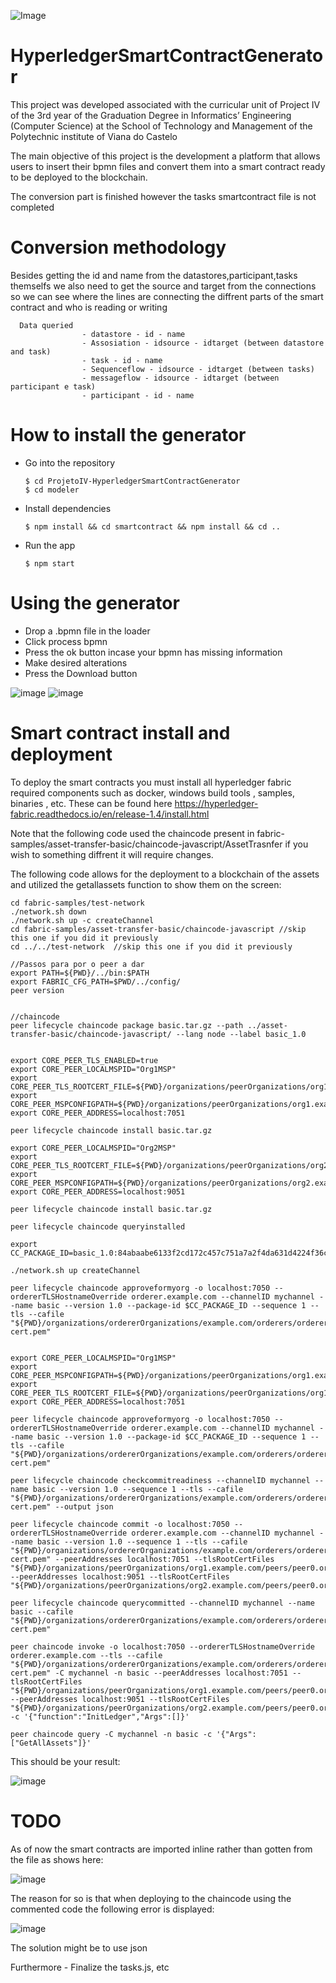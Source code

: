 
![Image](https://github.com/user-attachments/assets/17480ef8-41b4-4300-ae1b-df1ac05b0a80)


# HyperledgerSmartContractGenerator
 
This project was developed associated with the curricular unit of Project IV of the 3rd year of the Graduation Degree in Informatics’ Engineering (Computer Science) at the School of Technology and Management of the Polytechnic institute of Viana do Castelo

The main objective of this project is the development a platform that allows users to insert their bpmn files and convert them into a smart contract ready to be deployed to the blockchain.

The conversion part is finished however the tasks smartcontract file is not completed


# Conversion methodology

Besides getting the id and name from the datastores,participant,tasks themselfs we also need to get the source and target from the connections so we can see where the lines are connecting the diffrent parts of the smart contract and who is reading or writing

      Data queried    
                    - datastore - id - name
                    - Assosiation - idsource - idtarget (between datastore and task)
                    - task - id - name
                    - Sequenceflow - idsource - idtarget (between tasks)
                    - messageflow - idsource - idtarget (between participant e task)
                    - participant - id - name   


# How to install the generator
- Go into the repository
 
      $ cd ProjetoIV-HyperledgerSmartContractGenerator
      $ cd modeler
	
- Install dependencies

      $ npm install && cd smartcontract && npm install && cd ..

- Run the app 

      $ npm start



# Using the generator

- Drop a .bpmn file in the loader
- Click process bpmn
- Press the ok button incase your bpmn has missing information
- Make desired alterations
- Press the Download button

![image](https://user-images.githubusercontent.com/61696448/125817845-144cb25b-ed1b-4d5d-be1c-5e76e1d040d9.png)
![image](https://user-images.githubusercontent.com/61696448/125817907-2e260127-fd1c-43cf-a21f-857a2d92b98f.png)



# Smart contract install and deployment

To deploy the smart contracts you must install all hyperledger fabric required components such as docker, windows build tools , samples, binaries , etc.
These can be found here https://hyperledger-fabric.readthedocs.io/en/release-1.4/install.html

   Note that the following code used the chaincode present in fabric-samples/asset-transfer-basic/chaincode-javascript/AssetTrasnfer if you wish to something diffrent it will require changes.
   
   The following code allows for the deployment to a blockchain of the assets and utilized the getallassets function to show them on the screen: 
   
    cd fabric-samples/test-network
    ./network.sh down
    ./network.sh up -c createChannel
    cd fabric-samples/asset-transfer-basic/chaincode-javascript //skip this one if you did it previously
    cd ../../test-network  //skip this one if you did it previously

    //Passos para por o peer a dar
    export PATH=${PWD}/../bin:$PATH
    export FABRIC_CFG_PATH=$PWD/../config/ 
    peer version


    //chaincode
    peer lifecycle chaincode package basic.tar.gz --path ../asset-transfer-basic/chaincode-javascript/ --lang node --label basic_1.0


    export CORE_PEER_TLS_ENABLED=true
    export CORE_PEER_LOCALMSPID="Org1MSP"
    export CORE_PEER_TLS_ROOTCERT_FILE=${PWD}/organizations/peerOrganizations/org1.example.com/peers/peer0.org1.example.com/tls/ca.crt
    export CORE_PEER_MSPCONFIGPATH=${PWD}/organizations/peerOrganizations/org1.example.com/users/Admin@org1.example.com/msp
    export CORE_PEER_ADDRESS=localhost:7051

    peer lifecycle chaincode install basic.tar.gz

    export CORE_PEER_LOCALMSPID="Org2MSP"
    export CORE_PEER_TLS_ROOTCERT_FILE=${PWD}/organizations/peerOrganizations/org2.example.com/peers/peer0.org2.example.com/tls/ca.crt
    export CORE_PEER_MSPCONFIGPATH=${PWD}/organizations/peerOrganizations/org2.example.com/users/Admin@org2.example.com/msp
    export CORE_PEER_ADDRESS=localhost:9051

    peer lifecycle chaincode install basic.tar.gz

    peer lifecycle chaincode queryinstalled

    export CC_PACKAGE_ID=basic_1.0:84abaabe6133f2cd172c457c751a7a2f4da631d4224f36c605760e677ba938fa

    ./network.sh up createChannel

    peer lifecycle chaincode approveformyorg -o localhost:7050 --ordererTLSHostnameOverride orderer.example.com --channelID mychannel --name basic --version 1.0 --package-id $CC_PACKAGE_ID --sequence 1 --tls --cafile "${PWD}/organizations/ordererOrganizations/example.com/orderers/orderer.example.com/msp/tlscacerts/tlsca.example.com-cert.pem"


    export CORE_PEER_LOCALMSPID="Org1MSP"
    export CORE_PEER_MSPCONFIGPATH=${PWD}/organizations/peerOrganizations/org1.example.com/users/Admin@org1.example.com/msp
    export CORE_PEER_TLS_ROOTCERT_FILE=${PWD}/organizations/peerOrganizations/org1.example.com/peers/peer0.org1.example.com/tls/ca.crt
    export CORE_PEER_ADDRESS=localhost:7051

    peer lifecycle chaincode approveformyorg -o localhost:7050 --ordererTLSHostnameOverride orderer.example.com --channelID mychannel --name basic --version 1.0 --package-id $CC_PACKAGE_ID --sequence 1 --tls --cafile "${PWD}/organizations/ordererOrganizations/example.com/orderers/orderer.example.com/msp/tlscacerts/tlsca.example.com-cert.pem"

    peer lifecycle chaincode checkcommitreadiness --channelID mychannel --name basic --version 1.0 --sequence 1 --tls --cafile "${PWD}/organizations/ordererOrganizations/example.com/orderers/orderer.example.com/msp/tlscacerts/tlsca.example.com-cert.pem" --output json

    peer lifecycle chaincode commit -o localhost:7050 --ordererTLSHostnameOverride orderer.example.com --channelID mychannel --name basic --version 1.0 --sequence 1 --tls --cafile "${PWD}/organizations/ordererOrganizations/example.com/orderers/orderer.example.com/msp/tlscacerts/tlsca.example.com-cert.pem" --peerAddresses localhost:7051 --tlsRootCertFiles "${PWD}/organizations/peerOrganizations/org1.example.com/peers/peer0.org1.example.com/tls/ca.crt" --peerAddresses localhost:9051 --tlsRootCertFiles "${PWD}/organizations/peerOrganizations/org2.example.com/peers/peer0.org2.example.com/tls/ca.crt"

    peer lifecycle chaincode querycommitted --channelID mychannel --name basic --cafile "${PWD}/organizations/ordererOrganizations/example.com/orderers/orderer.example.com/msp/tlscacerts/tlsca.example.com-cert.pem"

    peer chaincode invoke -o localhost:7050 --ordererTLSHostnameOverride orderer.example.com --tls --cafile "${PWD}/organizations/ordererOrganizations/example.com/orderers/orderer.example.com/msp/tlscacerts/tlsca.example.com-cert.pem" -C mychannel -n basic --peerAddresses localhost:7051 --tlsRootCertFiles "${PWD}/organizations/peerOrganizations/org1.example.com/peers/peer0.org1.example.com/tls/ca.crt" --peerAddresses localhost:9051 --tlsRootCertFiles "${PWD}/organizations/peerOrganizations/org2.example.com/peers/peer0.org2.example.com/tls/ca.crt" -c '{"function":"InitLedger","Args":[]}'

    peer chaincode query -C mychannel -n basic -c '{"Args":["GetAllAssets"]}'
    


This should be your result: 

![image](https://user-images.githubusercontent.com/61696448/125814898-5ad58b8d-23f7-4fc4-b673-33b100ef08e1.png)




# TODO

As of now the smart contracts are imported inline rather than gotten from the file as shows here: 

![image](https://user-images.githubusercontent.com/61696448/125815188-24fcbe3b-8e4c-47eb-bcd5-21c35e5a5fb2.png)

The reason for so is that when deploying to the chaincode using the commented code the following error is displayed:

![image](https://user-images.githubusercontent.com/61696448/125815273-7410e9a1-456e-406e-bdc2-bddd20510691.png)

The solution might be to use json 

Furthermore - Finalize the tasks.js, etc


